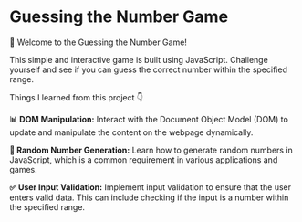 # Guessing the Number Game
👋 Welcome to the Guessing the Number Game! 

This simple and interactive game is built using JavaScript. Challenge yourself and see if you can guess the correct number within the specified range.

Things I learned from this project 👇

**📊 DOM Manipulation:** Interact with the Document Object Model (DOM) to update and manipulate the content on the webpage dynamically.

**🎲 Random Number Generation:** Learn how to generate random numbers in JavaScript, which is a common requirement in various applications and games.

**✅ User Input Validation:** Implement input validation to ensure that the user enters valid data. This can include checking if the input is a number within the specified range.
